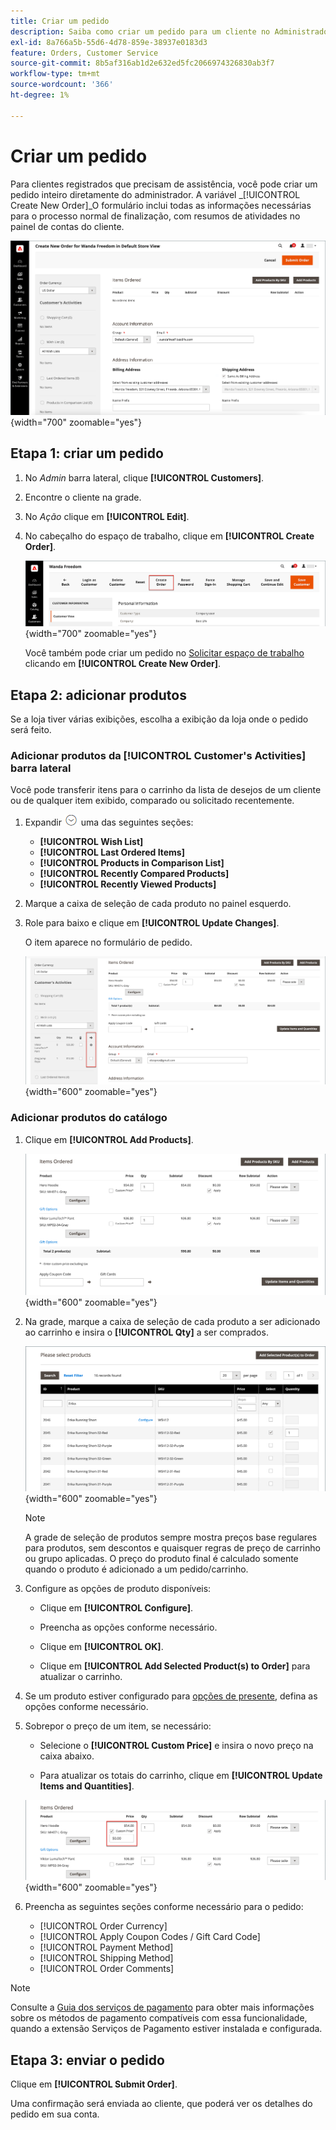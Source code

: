 ```yaml
---
title: Criar um pedido
description: Saiba como criar um pedido para um cliente no Administrador do Commerce.
exl-id: 8a766a5b-55d6-4d78-859e-38937e0183d3
feature: Orders, Customer Service
source-git-commit: 8b5af316ab1d2e632ed5fc2066974326830ab3f7
workflow-type: tm+mt
source-wordcount: '366'
ht-degree: 1%

---
```


# Criar um pedido

Para clientes registrados que precisam de assistência, você pode criar um pedido inteiro diretamente do administrador. A variável _[!UICONTROL Create New Order]_O formulário inclui todas as informações necessárias para o processo normal de finalização, com resumos de atividades no painel de contas do cliente.

![Criar um pedido para um cliente](./assets/create-new-order.png){width="700" zoomable="yes"}

## Etapa 1: criar um pedido

1. No _Admin_ barra lateral, clique **[!UICONTROL Customers]**.

1. Encontre o cliente na grade.

1. No _Ação_ clique em **[!UICONTROL Edit]**.

1. No cabeçalho do espaço de trabalho, clique em **[!UICONTROL Create Order]**.

   ![Cabeçalho do Workspace](./assets/order-create-buttons.png){width="700" zoomable="yes"}

   Você também pode criar um pedido no [Solicitar espaço de trabalho](orders.md#orders-workspace) clicando em **[!UICONTROL Create New Order]**.

## Etapa 2: adicionar produtos

Se a loja tiver várias exibições, escolha a exibição da loja onde o pedido será feito.

### Adicionar produtos da [!UICONTROL Customer's Activities] barra lateral

Você pode transferir itens para o carrinho da lista de desejos de um cliente ou de qualquer item exibido, comparado ou solicitado recentemente.

1. Expandir ![Seletor de expansão](../assets/icon-display-expand.png) uma das seguintes seções:

   - **[!UICONTROL Wish List]**
   - **[!UICONTROL Last Ordered Items]**
   - **[!UICONTROL Products in Comparison List]**
   - **[!UICONTROL Recently Compared Products]**
   - **[!UICONTROL Recently Viewed Products]**

1. Marque a caixa de seleção de cada produto no painel esquerdo.

1. Role para baixo e clique em **[!UICONTROL Update Changes]**.

   O item aparece no formulário de pedido.

   ![Adicionar ao carrinho](./assets/create-order-add-wishlist.png){width="600" zoomable="yes"}

### Adicionar produtos do catálogo

1. Clique em **[!UICONTROL Add Products]**.

   ![Adicionar produtos](./assets/account-add-wishlist-product.png){width="600" zoomable="yes"}

1. Na grade, marque a caixa de seleção de cada produto a ser adicionado ao carrinho e insira o **[!UICONTROL Qty]** a ser comprados.

   ![Selecionar produtos](./assets/create-order-from-catalog.png){width="600" zoomable="yes"}

   >[!NOTE]
   >
   >A grade de seleção de produtos sempre mostra preços base regulares para produtos, sem descontos e quaisquer regras de preço de carrinho ou grupo aplicadas. O preço do produto final é calculado somente quando o produto é adicionado a um pedido/carrinho.

1. Configure as opções de produto disponíveis:

   - Clique em **[!UICONTROL Configure]**.

   - Preencha as opções conforme necessário.

   - Clique em **[!UICONTROL OK]**.

   - Clique em **[!UICONTROL Add Selected Product(s) to Order]** para atualizar o carrinho.

1. Se um produto estiver configurado para [opções de presente](../catalog/product-gift-options.md), defina as opções conforme necessário.

1. Sobrepor o preço de um item, se necessário:

   - Selecione o **[!UICONTROL Custom Price]** e insira o novo preço na caixa abaixo.

   - Para atualizar os totais do carrinho, clique em **[!UICONTROL Update Items and Quantities]**.

   ![Preço personalizado](./assets/create-order-custom-price.png){width="600" zoomable="yes"}

1. Preencha as seguintes seções conforme necessário para o pedido:

   - [!UICONTROL Order Currency]
   - [!UICONTROL Apply Coupon Codes / Gift Card Code]
   - [!UICONTROL Payment Method]
   - [!UICONTROL Shipping Method]
   - [!UICONTROL Order Comments]

>[!NOTE]
>
>Consulte a [Guia dos serviços de pagamento](https://experienceleague.adobe.com/docs/commerce-merchant-services/payment-services/create-order.html) para obter mais informações sobre os métodos de pagamento compatíveis com essa funcionalidade, quando a extensão Serviços de Pagamento estiver instalada e configurada.

## Etapa 3: enviar o pedido

Clique em **[!UICONTROL Submit Order]**.

Uma confirmação será enviada ao cliente, que poderá ver os detalhes do pedido em sua conta.
